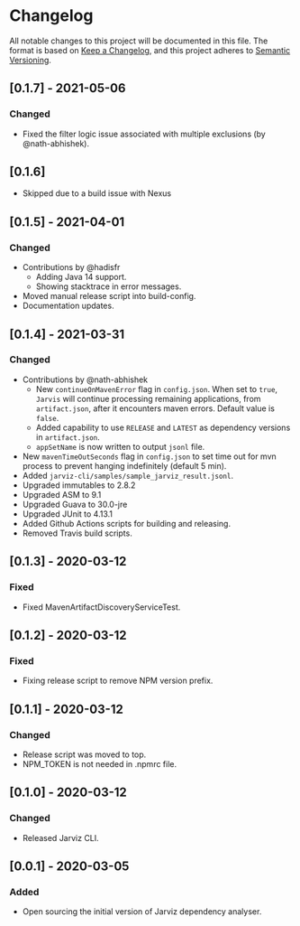 # Changelog
All notable changes to this project will be documented in this file.
The format is based on [Keep a Changelog](https://keepachangelog.com/en/1.0.0/), and this project adheres to [Semantic Versioning](https://semver.org/spec/v2.0.0.html).

## [0.1.7] - 2021-05-06
### Changed
- Fixed the filter logic issue associated with multiple exclusions (by @nath-abhishek).

## [0.1.6]
- Skipped due to a build issue with Nexus

## [0.1.5] - 2021-04-01
### Changed
- Contributions by @hadisfr
  - Adding Java 14 support.
  - Showing stacktrace in error messages.
- Moved manual release script into build-config.
- Documentation updates.

## [0.1.4] - 2021-03-31
### Changed
- Contributions by @nath-abhishek 
  - New `continueOnMavenError` flag in `config.json`. When set to `true`, `Jarvis` will continue processing remaining applications, from `artifact.json`, after it encounters maven errors. Default value is `false`.
  - Added capability to use `RELEASE` and `LATEST` as dependency versions in `artifact.json`.
  - `appSetName` is now written to output `jsonl` file.  
- New `mavenTimeOutSeconds` flag in `config.json` to set time out for mvn process to prevent hanging indefinitely (default 5 min).
- Added `jarviz-cli/samples/sample_jarviz_result.jsonl`.
- Upgraded immutables to 2.8.2
- Upgraded ASM to 9.1
- Upgraded Guava to 30.0-jre
- Upgraded JUnit to 4.13.1
- Added Github Actions scripts for building and releasing.
- Removed Travis build scripts.

## [0.1.3] - 2020-03-12
### Fixed
- Fixed MavenArtifactDiscoveryServiceTest.

## [0.1.2] - 2020-03-12
### Fixed
- Fixing release script to remove NPM version prefix.

## [0.1.1] - 2020-03-12
### Changed
- Release script was moved to top.
- NPM_TOKEN is not needed in .npmrc file.

## [0.1.0] - 2020-03-12
### Changed
- Released Jarviz CLI.

## [0.0.1] - 2020-03-05
### Added
- Open sourcing the initial version of Jarviz dependency analyser.
